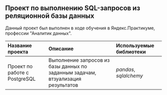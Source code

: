 ## Проект по выполнению SQL-запросов из реляционной базы данных

Данный проект был выполнен в ходе обучения в Яндекс.Практикуме, профессии "Аналитик данных".

| Название проекта | Описание | Используемые библиотеки | 
| :---------------------- | :---------------------- | :---------------------- |
| Проект по работе с PostgreSQL | Выполнение запросов из базы данных по заданным задачам, втзуализация результатов| *pandas*, *sqlalchemy*|
